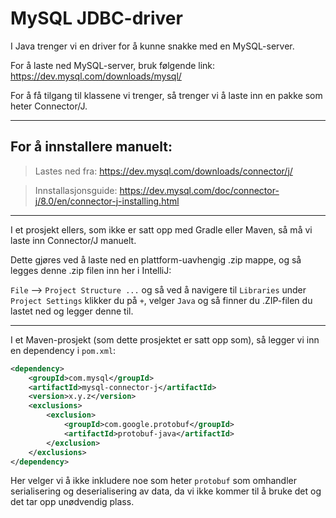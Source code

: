 # MySQL JDBC-driver

I Java trenger vi en driver for å kunne snakke med en MySQL-server.

For å laste ned MySQL-server, bruk følgende link: https://dev.mysql.com/downloads/mysql/

For å få tilgang til klassene vi trenger, så trenger vi å laste inn en pakke som heter Connector/J.

---

## For å innstallere manuelt:

> Lastes ned fra: https://dev.mysql.com/downloads/connector/j/

> Innstallasjonsguide: https://dev.mysql.com/doc/connector-j/8.0/en/connector-j-installing.html

---

I et prosjekt ellers, som ikke er satt opp med Gradle eller Maven, så må vi laste inn Connector/J manuelt.

Dette gjøres ved å laste ned en plattform-uavhengig .zip mappe, og så legges denne .zip filen inn her i IntelliJ:

`File` --> `Project Structure ...` og så ved å navigere til `Libraries` under `Project Settings` klikker du på `+`, velger `Java` og så finner du .ZIP-filen du lastet ned og legger denne til.

---

I et Maven-prosjekt (som dette prosjektet er satt opp som), så legger vi inn en dependency i `pom.xml`:

```xml
<dependency>
    <groupId>com.mysql</groupId>
    <artifactId>mysql-connector-j</artifactId>
    <version>x.y.z</version>
    <exclusions>
        <exclusion>
            <groupId>com.google.protobuf</groupId>
            <artifactId>protobuf-java</artifactId>
        </exclusion>
    </exclusions> 
</dependency>
```

Her velger vi å ikke inkludere noe som heter `protobuf` som omhandler serialisering og deserialisering av data, da vi ikke kommer til å bruke det og det tar opp unødvendig plass.


